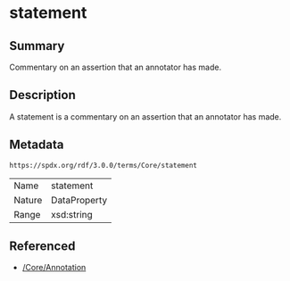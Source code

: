 <!-- Automatically generated by spec-parser v2.3.0 on 2024-07-29T18:25:30.305944+00:00 -->
<!-- SPDX-License-Identifier: Community-Spec-1.0 -->

# statement

## Summary

Commentary on an assertion that an annotator has made.


## Description

A statement is a commentary on an assertion that an annotator has made.


## Metadata

`https://spdx.org/rdf/3.0.0/terms/Core/statement`


| | |
|---|---|
| Name | statement |
| Nature | DataProperty |
| Range | xsd:string |




## Referenced

- [/Core/Annotation](../../Core/Classes/Annotation.md)

